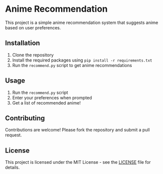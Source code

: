 # Anime Recommendation

This project is a simple anime recommendation system that suggests anime based on user preferences.

## Installation

1. Clone the repository
2. Install the required packages using `pip install -r requirements.txt`
3. Run the `recommend.py` script to get anime recommendations

## Usage

1. Run the `recommend.py` script
2. Enter your preferences when prompted
3. Get a list of recommended anime!

## Contributing

Contributions are welcome! Please fork the repository and submit a pull request.

## License

This project is licensed under the MIT License - see the [LICENSE](LICENSE) file for details.
